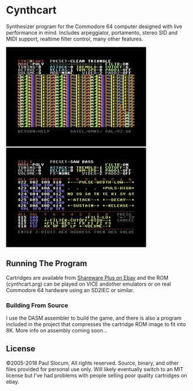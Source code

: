 # Cynthcart

Synthesizer program for the Commodore 64 computer designed with live performance in mind. Includes arpeggiator, portamento, stereo SID and MIDI support, realtime filter control, many other features.

![Cynthcart screenshot](images/cynth_screen_main.png) ![Cynthcart SID editor screenshot](images/cynth_screen_sidedit.png)



## Running The Program

Cartridges are available from [Shareware Plus on Ebay](https://www.ebay.com/usr/tim685?_trksid=p2047675.l2559) and the ROM (cynthcart.prg) can be played on VICE andother emulators or on real Commodore 64 hardware using an SD2IEC or similar.


### Building From Source

I use the DASM assembler to build the game, and there is also a program included in the project that compresses the cartridge ROM image to fit into 8K.  More info on assembly coming soon...


## License

©2005-2018 Paul Slocum, All rights reserved.  Source, binary, and other files provided for personal use only.  Will likely eventually switch to an MIT license but I've had problems with people selling poor quality cartridges on ebay.
